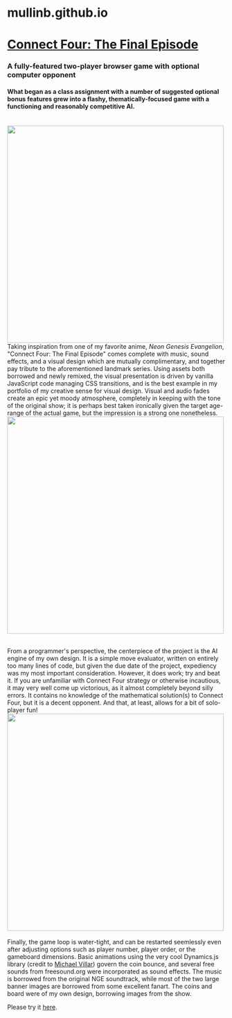 # mullinb.github.io


<h1><a href="https://mullinb.github.io/connect4/">Connect Four: The Final Episode </a></h1>

<h3> A fully-featured two-player browser game with optional computer opponent </h3>

<h4>What began as a class assignment with a number of suggested optional bonus features grew into a flashy, thematically-focused game with a functioning and reasonably competitive AI.</h4>
<br>
<img src="https://s3.amazonaws.com/fluxlymoppings/pics/Ras8FHcgLndh-X5liWIwhXppgzCNgn9e.png" width="500">
<br>
Taking inspiration from one of my favorite anime, <i>Neon Genesis Evangelion</i>, "Connect Four: The Final Episode" comes complete with music, sound effects, and a visual design which are mutually complimentary, and together pay tribute to the aforementioned landmark series. Using assets both borrowed and newly remixed, the visual presentation is driven by vanilla JavaScript code managing CSS transitions, and is the best example in my portfolio of my creative sense for visual design. Visual and audio fades create an epic yet moody atmosphere, completely in keeping with the tone of the original show; it is perhaps best taken ironically given the target age-range of the actual game, but the impression is a strong one nonetheless.
<br>
<img src="https://s3.amazonaws.com/fluxlymoppings/pics/u1gOZyxVCgT3pvYHBbUiTAJND22W7OIU.png" width="500">
<br>
<br>

From a programmer's perspective, the centerpiece of the project is the AI engine of my own design. It is a simple move evaluator, written on entirely too many lines of code, but given the due date of the project, expediency was my most important consideration. However, it does work; try and beat it. If you are unfamiliar with Connect Four strategy or otherwise incautious, it may very well come up victorious, as it almost completely beyond silly errors. It contains no knowledge of the mathematical solution(s) to Connect Four, but it is a decent opponent. And that, at least, allows for a bit of solo-player fun!
<br>
<img src="https://s3.amazonaws.com/fluxlymoppings/pics/wHHJ2nfut2aNHwPCyJbQB0lt3zsSeHE7.png" width="500">
<br>
<br>
Finally, the game loop is water-tight, and can be restarted seemlessly even after adjusting options such as player number, player order, or the gameboard dimensions. Basic animations using the very cool Dynamics.js library (credit to <a href="http://www.michaelvillar.com/">Michael Villar</a>) govern the coin bounce, and several free sounds from freesound.org were incorporated as sound effects. The music is borrowed from the original NGE soundtrack, while most of the two large banner images are borrowed from some excellent fanart. The coins and board were of my own design, borrowing images from the show.

Please try it <a href="https://mullinb.github.io/connect4/">here</a>.





